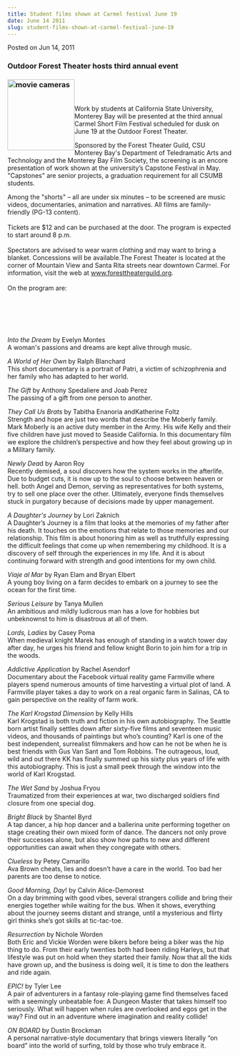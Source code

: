 ```yaml
---
title: Student films shown at Carmel festival June 19
date: June 14 2011
slug: student-films-shown-at-carmel-festival-june-19
---
```





<span class="date">Posted on Jun 14, 2011    </span>
<h3>Outdoor Forest Theater hosts third annual event&#xA0;<br>
<br>
<img alt="movie cameras" src="http://news.csumb.edu/sites/default/files/65/attachments/news/images/slimgnews012.jpg" style="float:left; width:150px; height:159px"/></br></br></h3>
<p>Work by students at California State University, Monterey Bay
will be presented at the third annual Carmel Short Film Festival
scheduled for dusk on June 19 at the Outdoor Forest Theater.</p>
<p>Sponsored by the Forest Theater Guild, CSU Monterey Bay&apos;s
Department of Teledramatic Arts and Technology and the Monterey Bay
Film Society, the screening is an encore presentation of work shown
at the university&#x2019;s Capstone Festival in May. &quot;Capstones&quot; are
senior projects, a graduation requirement for all CSUMB
students.</p>
<p>Among the &quot;shorts&quot; &#x2013; all are under six minutes &#x2013; to be screened
are music videos, documentaries, animation and narratives. All
films are family-friendly (PG-13 content).<br>
<br>
Tickets are $12 and can be purchased at the door. The program is
expected to start around 8 p.m.<br>
<br>
Spectators are advised to wear warm clothing and may want to bring
a blanket. Concessions will be available.The Forest Theater is
located at the corner of Mountain View and Santa Rita streets near
downtown Carmel. For information, visit the web at <a href="http://www.foresttheaterguild.org" title="www.foresttheaterguild.org">www.foresttheaterguild.org</a>.<br>
<br>
On the program are:</br></br></br></br></br></br></p>
<p><em>Into the Dream</em> by&#xA0;Evelyn Montes<br>
A woman&apos;s passions and dreams are kept alive through music.</br></p>
<p><em>A World of Her Own</em> by&#xA0;Ralph Blanchard<br>
This short documentary is a portrait of Patri, a victim of
schizophrenia and her family who has adapted to her world.</br></p>
<p><em>The Gift</em> by&#xA0;Anthony Spedaliere and Joab
Perez<br>
The passing of a gift from one person to another.</br></p>
<p><em>They Call Us Brats</em> by Tabitha Enanoria andKatherine
Foltz<br>
Strength and hope are just two words that describe the Moberly
family. Mark Moberly is an active duty member in the Army. His wife
Kelly and their five children have just moved to Seaside
California. In this documentary film we explore the children&#x2019;s
perspective and how they feel about growing up in a Military
family.</br></p>
<p><em>Newly Dea</em>d by&#xA0;Aaron Roy<br>
Recently demised, a soul discovers how the system works in the
afterlife. Due to budget cuts, it is now up to the soul to choose
between heaven or hell. both Angel and Demon, serving as
representatives for both systems, try to sell one place over the
other. Ultimately, everyone finds themselves stuck in purgatory
because of decisions made by upper management.</br></p>
<p><em>A Daughter&apos;s Journey</em> by&#xA0;Lori Zaknich<br>
A Daughter&#x2019;s Journey is a film that looks at the memories of my
father after his death. It touches on the emotions that relate to
those memories and our relationship. This film is about honoring
him as well as truthfully expressing the difficult feelings that
come up when remembering my childhood. It is a discovery of self
through the experiences in my life. And it is about continuing
forward with strength and good intentions for my own child.</br></p>
<p><em>Viaje al Mar</em> by&#xA0;Ryan Elam and Bryan Elbert<br>
A young boy living on a farm decides to embark on a journey to see
the ocean for the first time.</br></p>
<p><em>Serious Leisure</em> by&#xA0;Tanya Mullen<br>
An ambitious and mildly ludicrous man has a love for hobbies but
unbeknownst to him is disastrous at all of them.</br></p>
<p><em>Lords, Ladies</em> by&#xA0;Casey Poma<br>
When medieval knight Marek has enough of standing in a watch tower
day after day, he urges his friend and fellow knight Borin to join
him for a trip in the woods.</br></p>
<p><em>Addictive Application</em> by&#xA0;Rachel Asendorf<br>
Documentary about the Facebook virtual reality game Farmville where
players spend numerous amounts of time harvesting a virtual plot of
land. A Farmville player takes a day to work on a real organic farm
in Salinas, CA to gain perspective on the reality of farm work.</br></p>
<p><em>The Karl Krogstad Dimension</em> by&#xA0;Kelly Hills<br>
Karl Krogstad is both truth and fiction in his own autobiography.
The Seattle born artist finally settles down after sixty-five films
and seventeen music videos, and thousands of paintings but who&#x2019;s
counting? Karl is one of the best&#xA0;independent, surrealist
filmmakers and how can he not be when he is best friends with Gus
Van Sant and Tom Robbins. The outrageous, loud, wild and out there
KK has finally summed up his sixty plus years of life with this
autobiography. This is just a small peek through the window into
the world of Karl Krogstad.</br></p>
<p><em>The Wet Sand</em> by&#xA0;Joshua Fryou<br>
Traumatized from their experiences at war, two discharged soldiers
find closure from one special dog.</br></p>
<p><em>Bright Black</em> by&#xA0;Shantel Byrd<br>
A tap dancer, a hip hop dancer and a ballerina unite performing
together on stage creating their own mixed form of dance. The
dancers not only prove their successes alone, but also show how
paths to new and different opportunities can await when they
congregate with others.</br></p>
<p><em>Clueless</em> by&#xA0;Petey Camarillo<br>
Ava Brown cheats, lies and doesn&#x2019;t have a care in the world. Too
bad her parents are too dense to notice.</br></p>
<p><em>Good Morning, Day</em>! by&#xA0;Calvin Alice-Demorest<br>
On a day brimming with good vibes, several strangers collide and
bring their energies together while waiting for the bus. When it
shows, everything about the journey seems distant and strange,
until a mysterious and flirty girl thinks she&#x2019;s got skills at
tic-tac-toe.</br></p>
<p><em>Resurrection</em> by&#xA0;Nichole Worden<br>
Both Eric and Vickie Worden were bikers before being a biker was
the hip thing to do. From their early twenties both had been riding
Harleys, but that lifestyle was put on hold when they started their
family. Now that all the kids have grown up, and the business is
doing well, it is time to don the leathers and ride again.</br></p>
<p><em>EPIC!</em> by&#xA0;Tyler Lee<br>
A pair of adventurers in a fantasy role-playing game find
themselves faced with a seemingly unbeatable foe: A Dungeon Master
that takes himself too seriously. What will happen when rules are
overlooked and egos get in the way? Find out in an adventure where
imagination and reality collide!</br></p>
<p><em>ON BOARD</em> by&#xA0;Dustin Brockman<br>
A personal narrative-style documentary that brings viewers
literally &#x201C;on board&#x201D; into the world of surfing, told by those who
truly embrace it.<br>
&#xA0;&#xA0;</br></br></p>





